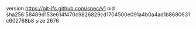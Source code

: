 version https://git-lfs.github.com/spec/v1
oid sha256:58489d153e614f470c9826829cd1704500e091a4b0a4ad1b8680631c602768b8
size 2676

